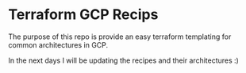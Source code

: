# Terraform GCP Recips

The purpose of this repo is provide an easy terraform templating for common architectures in GCP.

In the next days I will be updating the recipes and their architectures :) 
